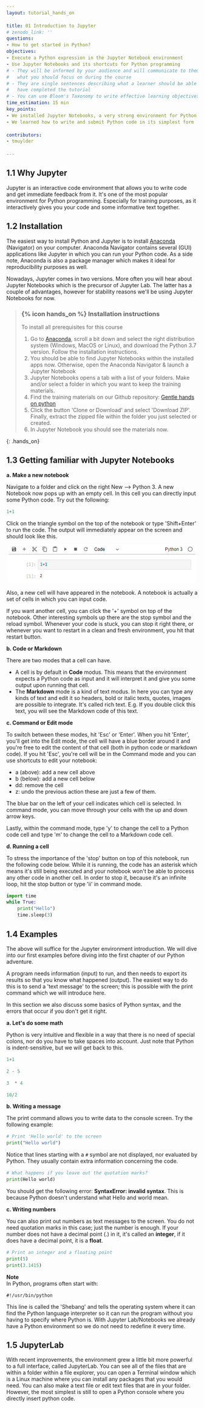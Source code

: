 ```yaml
---
layout: tutorial_hands_on

title: 01 Introduction to Jupyter 
# zenodo_link: ''
questions:
- How to get started in Python? 
objectives:
- Execute a Python expression in the Jupyter Notebook environment 
- Use Jupyter Notebooks and its shortcuts for Python programming
# - They will be informed by your audience and will communicate to them and to yourself
#   what you should focus on during the course
# - They are single sentences describing what a learner should be able to do once they
#   have completed the tutorial
# - You can use Bloom's Taxonomy to write effective learning objectives
time_estimation: 15 min
key_points:
- We installed Jupyter Notebooks, a very strong environment for Python programming
- We learned how to write and submit Python code in its simplest form

contributors:
- tmuylder

---
```


## 1.1 Why Jupyter
Jupyter is an interactive code environment that allows you to write code and get immediate feedback from it. It's one of the most popular environment for Python programming. Especially for training purposes, as it interactively gives you your code and some informative text together. 

## 1.2 Installation
The easiest way to install Python and Jupyter is to install [Anaconda](https://docs.anaconda.com/anaconda/install/) (Navigator) on your computer. Anaconda Navigator contains several (GUI) applications like Jupyter in which you can run your Python code. As a side note, Anaconda is also a package manager which makes it ideal for reproducibility purposes as well. 

Nowadays, Jupyter comes in two versions. More often you will hear about Jupyter Notebooks which is the precursor of Jupyter Lab. The latter has a couple of advantages, however for stability reasons we'll be using Jupyter Notebooks for now. 

> ### {% icon hands_on %} Installation instructions
>
> To install all prerequisites for this course 
> 1. Go to [Anaconda](https://www.anaconda.com/distribution/), scroll a bit down and select the right distribution system (Windows, MacOS or Linux), and download the Python 3.7 version. Follow the installation instructions.  
> 2. You should be able to find Jupyter Notebooks within the installed apps now. Otherwise, open the Anaconda Navigator & launch a Jupyter Notebook
> 3. Jupyter Notebooks opens a tab with a list of your folders. Make and/or select a folder in which you want to keep the training materials.
> 4. Find the training materials on our Github repository: [Gentle hands on python](https://github.com/vibbits/gentle-hands-on-python)
> 5. Click the button 'Clone or Download' and select 'Download ZIP'. Finally, extract the zipped file within the folder you just selected or created. 
> 6. In Jupyter Notebook you should see the materials now. 
>
{: .hands_on}


## 1.3 Getting familiar with Jupyter Notebooks

**a. Make a new notebook**  

Navigate to a folder and click on the right New --> Python 3. A new Notebook now pops up with an empty cell. In this cell you can directly input some Python code. Try out the following: 

```python
1+1
```

Click on the triangle symbol on the top of the notebook or type 'Shift+Enter' to run the code. The output will immediately appear on the screen and should look like this. 
<center><img src="../../images/cells.PNG" /></center>

Also, a new cell will have appeared in the notebook. A notebook is actually a set of cells in which you can input code. 

If you want another cell, you can click the '+' symbol on top of the notebook. Other interesting symbols up there are the stop symbol and the reload symbol. Whenever your code is stuck, you can stop it right there, or whenever you want to restart in a clean and fresh environment, you hit that restart button. 

**b. Code or Markdown**

There are two modes that a cell can have. 
- A cell is by default in **Code** modus. This means that the environment expects a Python code as input and it will interpret it and give you some output upon running that cell.
- The **Markdown** mode is a kind of text modus. In here you can type any kinds of text and edit it so headers, bold or italic texts, quotes, images are possible to integrate. It's called rich text. E.g. If you double click this text, you will see the Markdown code of this text. 

**c. Command or Edit mode**

To switch between these modes, hit 'Esc' or 'Enter'. When you hit 'Enter', you'll get into the Edit mode, the cell will have a blue border around it and you're free to edit the content of that cell (both in python code or markdown code). If you hit 'Esc', you're cell will be in the Command mode and you can use shortcuts to edit your notebook:
- a (above): add a new cell above
- b (below): add a new cell below
- dd: remove the cell
- z: undo the previous action
these are just a few of them. 

The blue bar on the left of your cell indicates which cell is selected. In command mode, you can move through your cells with the up and down arrow keys. 

Lastly, within the command mode, type 'y' to change the cell to a Python code cell and type 'm' to change the cell to a Markdown code cell. 

**d. Running a cell**

To stress the importance of the 'stop' button on top of this notebook, run the following code below. While it is running, the code has an asterisk which means it's still being executed and your notebook won't be able to process any other code in another cell. In order to stop it, because it's an infinite loop, hit the stop button or type 'ii' in command mode. 


```python
import time
while True:
    print("Hello")
    time.sleep(3)
```

## 1.4 Examples
The above will suffice for the Jupyter environment introduction. We will dive into our first examples before diving into the first chapter of our Python adventure. 

A program needs information (input) to run, and then needs to export its results so that you know what happened (output). The easiest way to do this is to send a 'text message' to the screen; this is possible with the print command which we will introduce here.

In this section we also discuss some basics of Python syntax, and the errors that occur if you don't get it right.

**a. Let's do some math**

Python is very intuitive and flexible in a way that there is no need of special colons, nor do you have to take spaces into account. Just note that Python is indent-sensitive, but we will get back to this. 


```python
1+1
```


```python
2 - 5
```


```python
3  * 4
```


```python
10/2
```

**b. Writing a message**  

The print command allows you to write data to the console screen. Try the following example:


```python
# Print 'Hello world' to the screen
print("Hello world")
```

Notice that lines starting with a `#` symbol are not displayed, nor evaluated by Python. They usually contain extra information concerning the code. 


```python
# What happens if you leave out the quotation marks? 
print(Hello world)
```

You should get the following error: **SyntaxError: invalid syntax**. This is because Python doesn't understand what Hello and world mean.

**c. Writing numbers**

You can also print out numbers as text messages to the screen. You do not need quotation marks in this case; just the number is enough. If your number does not have a decimal point (.) in it, it's called an **integer**, if it does have a decimal point, it is a **float**. 


```python
# Print an integer and a floating point 
print(5)
print(3.1415)
```

**Note**  
In Python, programs often start with:
```
#!/usr/bin/python
```
This line is called the 'Shebang' and tells the operating system where it can find the Python language interpreter so it can run the program without you having to specify where Python is. With Jupyter Lab/Notebooks we already have a Python environment so we do not need to redefine it every time. 

## 1.5 JupyterLab

With recent improvements, the environment grew a little bit more powerful to a full interface, called JupyterLab. You can see all of the files that are within a folder within a file explorer, you can open a Terminal window which is a Linux machine where you can install any packages that you would need. You can also make a text file or edit text files that are in your folder. However, the most simplest is still to open a Python console where you directly insert python code. 

